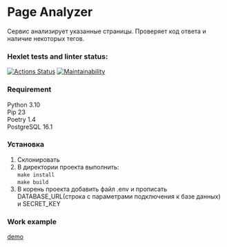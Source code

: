 # Page Analyzer
Сервис анализирует указанные страницы. Проверяет код ответа и наличие некоторых тегов.

### Hexlet tests and linter status:
[![Actions Status](https://github.com/OlegKhiretdinov/python-project-83/workflows/hexlet-check/badge.svg)](https://github.com/OlegKhiretdinov/python-project-83/actions)
[![Maintainability](https://api.codeclimate.com/v1/badges/213958da23a1aef881ae/maintainability)](https://codeclimate.com/github/OlegKhiretdinov/python-project-83/maintainability)

### Requirement

Python 3.10  
Pip 23  
Poetry 1.4  
PostgreSQL 16.1

### Установка
1. Склонировать
2. В директории проекта выполнить:  
   `make install`  
   `make build`
3. В корень проекта добавить файл .env и прописать DATABASE_URL(строка с параметрами подключения к базе данных) и SECRET_KEY

### Work example
[demo](https://page-analyzer-clm3.onrender.com)